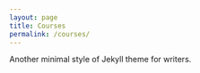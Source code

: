```yaml
---
layout: page
title: Courses
permalink: /courses/
---
```


Another minimal style of Jekyll theme for writers.
